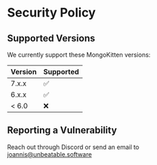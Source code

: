 # Security Policy

## Supported Versions

We currently support these MongoKitten versions:

| Version | Supported          |
| ------- | ------------------ |
| 7.x.x   | :white_check_mark: |
| 6.x.x   | :white_check_mark: |
| < 6.0   | :x:                |

## Reporting a Vulnerability

Reach out through Discord or send an email to joannis@unbeatable.software
